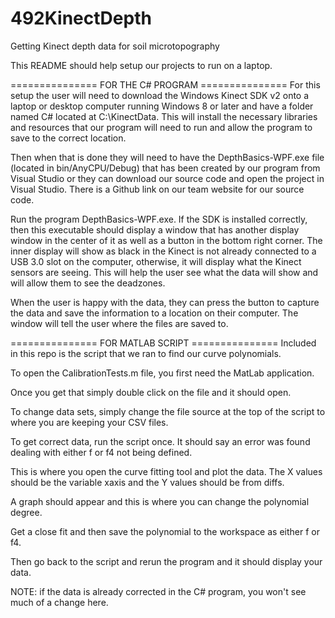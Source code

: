 # 492KinectDepth
Getting Kinect depth data for soil microtopography

This README should help setup our projects to run on a laptop.

=============== FOR THE C# PROGRAM ===============
For this setup the user will need to download the Windows Kinect SDK v2 onto a laptop or desktop computer running Windows 8 or later and have a folder named C# located at C:\KinectData\. 
This will install the necessary libraries and resources that our program will need to run and allow the program to save to the correct location. 

Then when that is done they will need to have the DepthBasics-WPF.exe file (located in bin/AnyCPU/Debug) that has been created by our program from Visual Studio or they can download our source code and open the project in Visual Studio. 
There is a Github link on our team website for our source code. 

Run the program DepthBasics-WPF.exe. 
If the SDK is installed correctly, then this executable should display a window that has another display window in the center of it as well as a button in the bottom right corner.
The inner display will show as black in the Kinect is not already connected to a USB 3.0 slot on the computer, otherwise, it will display what the Kinect sensors are seeing. 
This will help the user see what the data will show and will allow them to see the deadzones. 

When the user is happy with the data, they can press the button to capture the data and save the information to a location on their computer. 
The window will tell the user where the files are saved to.

=============== FOR MATLAB SCRIPT ===============
Included in this repo is the script that we ran to find our curve polynomials.

To open the CalibrationTests.m file, you first need the MatLab application.

Once you get that simply double click on the file and it should open.

To change data sets, simply change the file source at the top of the script to where you are keeping your CSV files.

To get correct data, run the script once. 
It should say an error was found dealing with either f or f4 not being defined.

This is where you open the curve fitting tool and plot the data.
The X values should be the variable xaxis and the Y values should be from diffs.

A graph should appear and this is where you can change the polynomial degree.

Get a close fit and then save the polynomial to the workspace as either f or f4.

Then go back to the script and rerun the program and it should display your data. 

NOTE: if the data is already corrected in the C# program, you won't see much of a change here.
